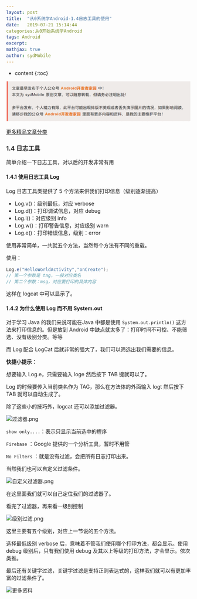 ```yaml
---
layout: post
title:  "从0系统学Android-1.4日志工具的使用"
date:   2019-07-21 15:14:44
categories:从0开始系统学Android
tags: Android
excerpt: 
mathjax: true
author: sydMobile
---
```

* content
{:toc}
















![f](https://github.com/sydmobile/sydmobile.github.io/blob/master/pic/%E5%A4%B4%E5%9B%BE%E7%89%87%E4%B8%A2%E5%A4%B1.png?raw=true)

[更多精品文章分类](https://mp.weixin.qq.com/s/B8DP0UMg1fup2_sJVtgjMw)

### 1.4 日志工具

简单介绍一下日志工具，对以后的开发非常有用

#### 1.4.1 使用日志工具 Log

Log 日志工具类提供了 5 个方法来供我们打印信息（级别逐渐提高）

- Log.v()：级别最低，对应 verbose
- Log.d()：打印调试信息，对应 debug
- Log.i()：对应级别 info
- Log.w()：打印警告信息，对应级别 warn
- Log.e()：打印错误信息，级别：error

使用非常简单，一共就五个方法，当然每个方法有不同的重载。

使用：

```java
Log.e("HelloWorldActivity","onCreate");
// 第一个参数是 tag，一般对应类名
// 第二个参数：msg，对应要打印的具体内容
```

这样在 logcat 中可以显示了。

#### 1.4.2 为什么使用 Log 而不用 System.out

对于学习 Java 的我们来说可能在Java 中都是使用 `System.out.println()` 这方法来打印信息的。但是放到 Android 中缺点就太多了：打印时间不可控、不能筛选、没有级别分类。等等

而 Log 配合 LogCat 后就非常的强大了，我们可以筛选出我们需要的信息。

**快捷小提示：**

想要输入 Log.e，只需要输入 loge 然后按下 TAB 键就可以了。

Log 的时候要传入当前类名作为 TAG，那么在方法体的外面输入 logt 然后按下 TAB 就可以自动生成了。

除了这些小的技巧外，logcat 还可以添加过滤器。

![过滤器.png](https://upload-images.jianshu.io/upload_images/6737388-f157859a06eeda0e.png?imageMogr2/auto-orient/strip%7CimageView2/2/w/1240)


`show only....`：表示只显示当前选中的程序

`Firebase` ：Google 提供的一个分析工具，暂时不用管

`No Filters` ：就是没有过滤，会把所有日志打印出来。

当然我们也可以自定义过滤条件。

![自定义过滤器.png](https://upload-images.jianshu.io/upload_images/6737388-092e50727d40c922.png?imageMogr2/auto-orient/strip%7CimageView2/2/w/1240)


在这里面我们就可以自己定位我们的过滤器了。

看完了过滤器，再来看一级别控制

![级别过滤.png](https://upload-images.jianshu.io/upload_images/6737388-23f8359cbd0bfa22.png?imageMogr2/auto-orient/strip%7CimageView2/2/w/1240)


这里主要有五个级别，对应上一节说的五个方法。

选择最低级别 verbose 后，意味着不管我们使用哪个打印方法，都会显示。使用 debug 级别后，只有我们使用 debug 及其以上等级的打印方法，才会显示。依次类推。

最后还有关键字过滤，关键字过滤是支持正则表达式的，这样我们就可以有更加丰富的过滤条件了。

![更多资料](https://upload-images.jianshu.io/upload_images/6737388-494987d373b04b64.jpg?imageMogr2/auto-orient/strip%7CimageView2/2/w/1240) 